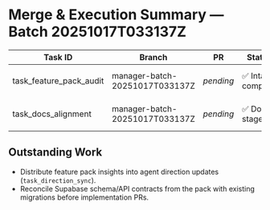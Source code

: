 # Merge & Execution Summary — Batch 20251017T033137Z

| Task ID | Branch | PR | Status | Notes |
|---------|--------|----|--------|-------|
| task_feature_pack_audit | manager-batch-20251017T033137Z | _pending_ | ✅ Intake complete | gdown retrieved the manager pack; checksums + summary recorded in integrations/new_feature_20251017T033137Z. |
| task_docs_alignment | manager-batch-20251017T033137Z | _pending_ | ✅ Docs staged | README, docs/NORTH_STAR.md, docs/roadmap.md, plans/roadmap.md updated; docs guard script patched to include `plans/`. |

## Outstanding Work
- Distribute feature pack insights into agent direction updates (`task_direction_sync`).
- Reconcile Supabase schema/API contracts from the pack with existing migrations before implementation PRs.
